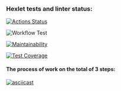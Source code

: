 ### Hexlet tests and linter status:
[![Actions Status](https://github.com/Tsogoeva/frontend-project-lvl2/workflows/hexlet-check/badge.svg)](https://github.com/Tsogoeva/frontend-project-lvl2/actions)

![Workflow Test](https://github.com/Tsogoeva/frontend-project-lvl2/actions/workflows/actions.yml/badge.svg?branch=main)

[![Maintainability](https://api.codeclimate.com/v1/badges/e685f909da0110b30088/maintainability)](https://codeclimate.com/github/Tsogoeva/frontend-project-lvl2/maintainability)

[![Test Coverage](https://api.codeclimate.com/v1/badges/e685f909da0110b30088/test_coverage)](https://codeclimate.com/github/Tsogoeva/frontend-project-lvl2/test_coverage)


#### The process of work on the total of 3 steps:
[![asciicast](https://asciinema.org/a/FYJomDrf8UNZfVLa9id8Qq8N7.svg)](https://asciinema.org/a/FYJomDrf8UNZfVLa9id8Qq8N7)